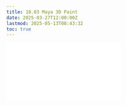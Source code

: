 ```yaml
---
title: 10.03 Maya 3D Paint
date: 2025-03-27T12:00:00Z
lastmod: 2025-05-13T08:43:32
toc: true
---
```


![Link to included file content](../../../../3d-modeling/maya/3d-paint-maya.md)
